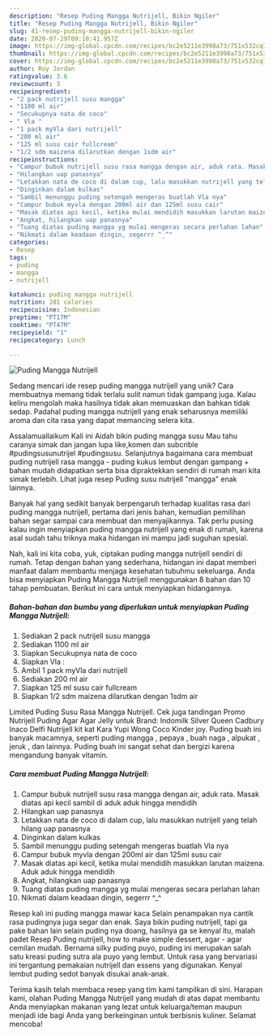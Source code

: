 ```yaml
---
description: "Resep Puding Mangga Nutrijell, Bikin Ngiler"
title: "Resep Puding Mangga Nutrijell, Bikin Ngiler"
slug: 41-resep-puding-mangga-nutrijell-bikin-ngiler
date: 2020-07-29T09:10:41.957Z
image: https://img-global.cpcdn.com/recipes/bc2e5211e3998a73/751x532cq70/puding-mangga-nutrijell-foto-resep-utama.jpg
thumbnail: https://img-global.cpcdn.com/recipes/bc2e5211e3998a73/751x532cq70/puding-mangga-nutrijell-foto-resep-utama.jpg
cover: https://img-global.cpcdn.com/recipes/bc2e5211e3998a73/751x532cq70/puding-mangga-nutrijell-foto-resep-utama.jpg
author: Roy Jordan
ratingvalue: 3.6
reviewcount: 3
recipeingredient:
- "2 pack nutrijell susu mangga"
- "1100 ml air"
- "Secukupnya nata de coco"
- " Vla "
- "1 pack myVla dari nutrijell"
- "200 ml air"
- "125 ml susu cair fullcream"
- "1/2 sdm maizena dilarutkan dengan 1sdm air"
recipeinstructions:
- "Campur bubuk nutrijell susu rasa mangga dengan air, aduk rata. Masak diatas api kecil sambil di aduk aduk hingga mendidih"
- "Hilangkan uap panasnya"
- "Letakkan nata de coco di dalam cup, lalu masukkan nutrijell yang telah hilang uap panasnya"
- "Dinginkan dalam kulkas"
- "Sambil menunggu puding setengah mengeras buatlah Vla nya"
- "Campur bubuk myvla dengan 200ml air dan 125ml susu cair"
- "Masak diatas api kecil, ketika mulai mendidih masukkan larutan maizena. Aduk aduk hingga mendidih"
- "Angkat, hilangkan uap panasnya"
- "Tuang diatas puding mangga yg mulai mengeras secara perlahan lahan"
- "Nikmati dalam keadaan dingin, segerrr ^_^"
categories:
- Resep
tags:
- puding
- mangga
- nutrijell

katakunci: puding mangga nutrijell 
nutrition: 201 calories
recipecuisine: Indonesian
preptime: "PT17M"
cooktime: "PT47M"
recipeyield: "1"
recipecategory: Lunch

---
```



![Puding Mangga Nutrijell](https://img-global.cpcdn.com/recipes/bc2e5211e3998a73/751x532cq70/puding-mangga-nutrijell-foto-resep-utama.jpg)

Sedang mencari ide resep puding mangga nutrijell yang unik? Cara membuatnya memang tidak terlalu sulit namun tidak gampang juga. Kalau keliru mengolah maka hasilnya tidak akan memuaskan dan bahkan tidak sedap. Padahal puding mangga nutrijell yang enak seharusnya memiliki aroma dan cita rasa yang dapat memancing selera kita.

Assalamuallaikum Kali ini Aidah bikin puding mangga susu Mau tahu caranya simak dan jangan lupa like,komen dan subcrible #pudingsusunutrijel #pudingsusu. Selanjutnya bagaimana cara membuat puding nutrijell rasa mangga - puding kukus lembut dengan gampang + bahan mudah didapatkan serta bisa dipraktekkan sendiri di rumah mari kita simak terlebih. Lihat juga resep Puding susu nutrijell &#34;mangga&#34; enak lainnya.

Banyak hal yang sedikit banyak berpengaruh terhadap kualitas rasa dari puding mangga nutrijell, pertama dari jenis bahan, kemudian pemilihan bahan segar sampai cara membuat dan menyajikannya. Tak perlu pusing kalau ingin menyiapkan puding mangga nutrijell yang enak di rumah, karena asal sudah tahu triknya maka hidangan ini mampu jadi suguhan spesial.


Nah, kali ini kita coba, yuk, ciptakan puding mangga nutrijell sendiri di rumah. Tetap dengan bahan yang sederhana, hidangan ini dapat memberi manfaat dalam membantu menjaga kesehatan tubuhmu sekeluarga. Anda bisa menyiapkan Puding Mangga Nutrijell menggunakan 8 bahan dan 10 tahap pembuatan. Berikut ini cara untuk menyiapkan hidangannya.

<!--inarticleads1-->

##### Bahan-bahan dan bumbu yang diperlukan untuk menyiapkan Puding Mangga Nutrijell:

1. Sediakan 2 pack nutrijell susu mangga
1. Sediakan 1100 ml air
1. Siapkan Secukupnya nata de coco
1. Siapkan  Vla :
1. Ambil 1 pack myVla dari nutrijell
1. Sediakan 200 ml air
1. Siapkan 125 ml susu cair fullcream
1. Siapkan 1/2 sdm maizena dilarutkan dengan 1sdm air


Limited Puding Susu Rasa Mangga Nutrijell. Cek juga tandingan Promo Nutrijell Puding Agar Agar Jelly untuk Brand: Indomilk Silver Queen Cadbury Inaco Delfi Nutrijell kit kat Kara Yupi Wong Coco Kinder joy. Puding buah ini banyak macamnya, seperti puding mangga , pepaya , buah naga , alpukat , jeruk , dan lainnya. Puding buah ini sangat sehat dan bergizi karena mengandung banyak vitamin. 

<!--inarticleads2-->

##### Cara membuat Puding Mangga Nutrijell:

1. Campur bubuk nutrijell susu rasa mangga dengan air, aduk rata. Masak diatas api kecil sambil di aduk aduk hingga mendidih
1. Hilangkan uap panasnya
1. Letakkan nata de coco di dalam cup, lalu masukkan nutrijell yang telah hilang uap panasnya
1. Dinginkan dalam kulkas
1. Sambil menunggu puding setengah mengeras buatlah Vla nya
1. Campur bubuk myvla dengan 200ml air dan 125ml susu cair
1. Masak diatas api kecil, ketika mulai mendidih masukkan larutan maizena. Aduk aduk hingga mendidih
1. Angkat, hilangkan uap panasnya
1. Tuang diatas puding mangga yg mulai mengeras secara perlahan lahan
1. Nikmati dalam keadaan dingin, segerrr ^_^


Resep kali ini puding mangga mawar kaca Selain penampakan nya cantik rasa pudingnya juga segar dan enak. Saya bikin puding nutrijell, tapi ga pake bahan lain selain puding nya doang, hasilnya ga se kenyal itu, malah padet Resep Puding nutrijell, how to make simple dessert, agar - agar cemilan mudah. Bernama silky puding puyo, puding ini merupakan salah satu kreasi puding sutra ala puyo yang lembut. Untuk rasa yang bervariasi ini tergantung pemakaian nutrijell dan essens yang digunakan. Kenyal lembut puding sedot banyak disukai anak-anak. 

Terima kasih telah membaca resep yang tim kami tampilkan di sini. Harapan kami, olahan Puding Mangga Nutrijell yang mudah di atas dapat membantu Anda menyiapkan makanan yang lezat untuk keluarga/teman maupun menjadi ide bagi Anda yang berkeinginan untuk berbisnis kuliner. Selamat mencoba!
